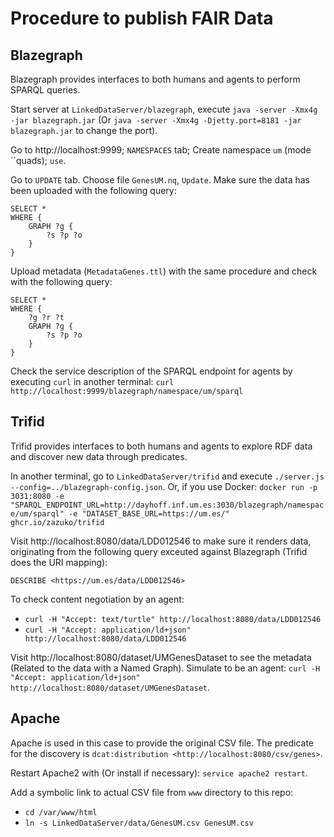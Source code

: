# Procedure to publish FAIR Data

## Blazegraph

Blazegraph provides interfaces to both humans and agents to perform SPARQL queries.

Start server at `LinkedDataServer/blazegraph`, execute `java -server -Xmx4g -jar blazegraph.jar` (Or `java -server -Xmx4g -Djetty.port=8181 -jar blazegraph.jar` to change the port).

Go to http://localhost:9999; `NAMESPACES` tab; Create namespace `um` (mode ``quads); `use`.

Go to `UPDATE` tab. Choose file `GenesUM.nq`, `Update`. Make sure the data has been uploaded with the following query:

```sparql
SELECT *
WHERE {
    GRAPH ?g {
        ?s ?p ?o
    }
}
```

Upload metadata (`MetadataGenes.ttl`) with the same procedure and check with the following query:

```sparql
SELECT *
WHERE {
    ?g ?r ?t
    GRAPH ?g {
        ?s ?p ?o
    }
}
```

Check the service description of the SPARQL endpoint for agents by executing `curl` in another terminal: `curl http://localhost:9999/blazegraph/namespace/um/sparql`

## Trifid

Trifid provides interfaces to both humans and agents to explore RDF data and discover new data through predicates.

In another terminal, go to `LinkedDataServer/trifid` and execute `./server.js --config=../blazegraph-config.json`. Or, if you use Docker:  `docker run -p 3031:8080 -e "SPARQL_ENDPOINT_URL=http://dayhoff.inf.um.es:3030/blazegraph/namespace/um/sparql" -e "DATASET_BASE_URL=https://um.es/" ghcr.io/zazuko/trifid`

Visit http://localhost:8080/data/LDD012546 to make sure it renders data, originating from the following query exceuted against Blazegraph (Trifid does the URI mapping):

```sparql
DESCRIBE <https://um.es/data/LDD012546>
```

To check content negotiation by an agent:

* `curl -H "Accept: text/turtle" http://localhost:8080/data/LDD012546`
* `curl -H "Accept: application/ld+json" http://localhost:8080/data/LDD012546`

Visit http://localhost:8080/dataset/UMGenesDataset to see the metadata (Related to the data with a Named Graph). Simulate to be an agent: `curl -H "Accept: application/ld+json" http://localhost:8080/dataset/UMGenesDataset`.

## Apache

Apache is used in this case to provide the original CSV file. The predicate for the discovery is `dcat:distribution <http://localhost:8080/csv/genes>`.

Restart Apache2 with (Or install if necessary): `service apache2 restart`.

Add a symbolic link to actual CSV file from `www` directory to this repo:

* `cd /var/www/html`
* `ln -s LinkedDataServer/data/GenesUM.csv GenesUM.csv`

